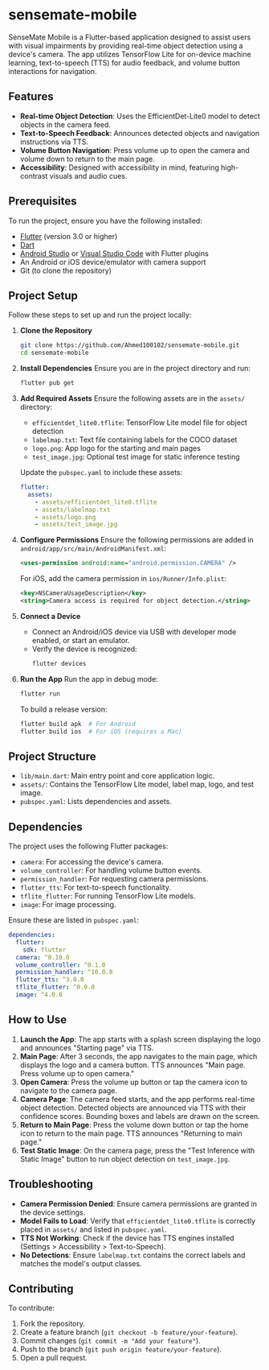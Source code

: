 # sensemate-mobile

SenseMate Mobile is a Flutter-based application designed to assist users with visual impairments by providing real-time object detection using a device's camera. The app utilizes TensorFlow Lite for on-device machine learning, text-to-speech (TTS) for audio feedback, and volume button interactions for navigation.

## Features
- **Real-time Object Detection**: Uses the EfficientDet-Lite0 model to detect objects in the camera feed.
- **Text-to-Speech Feedback**: Announces detected objects and navigation instructions via TTS.
- **Volume Button Navigation**: Press volume up to open the camera and volume down to return to the main page.
- **Accessibility**: Designed with accessibility in mind, featuring high-contrast visuals and audio cues.

## Prerequisites
To run the project, ensure you have the following installed:
- [Flutter](https://flutter.dev/docs/get-started/install) (version 3.0 or higher)
- [Dart](https://dart.dev/get-dart)
- [Android Studio](https://developer.android.com/studio) or [Visual Studio Code](https://code.visualstudio.com/) with Flutter plugins
- An Android or iOS device/emulator with camera support
- Git (to clone the repository)

## Project Setup
Follow these steps to set up and run the project locally:

1. **Clone the Repository**
   ```bash
   git clone https://github.com/Ahmed100102/sensemate-mobile.git
   cd sensemate-mobile
   ```

2. **Install Dependencies**
   Ensure you are in the project directory and run:
   ```bash
   flutter pub get
   ```

3. **Add Required Assets**
   Ensure the following assets are in the `assets/` directory:
    - `efficientdet_lite0.tflite`: TensorFlow Lite model file for object detection
    - `labelmap.txt`: Text file containing labels for the COCO dataset
    - `logo.png`: App logo for the starting and main pages
    - `test_image.jpg`: Optional test image for static inference testing

   Update the `pubspec.yaml` to include these assets:
   ```yaml
   flutter:
     assets:
       - assets/efficientdet_lite0.tflite
       - assets/labelmap.txt
       - assets/logo.png
       - assets/test_image.jpg
   ```

4. **Configure Permissions**
   Ensure the following permissions are added in `android/app/src/main/AndroidManifest.xml`:
   ```xml
   <uses-permission android:name="android.permission.CAMERA" />
   ```

   For iOS, add the camera permission in `ios/Runner/Info.plist`:
   ```xml
   <key>NSCameraUsageDescription</key>
   <string>Camera access is required for object detection.</string>
   ```

5. **Connect a Device**
    - Connect an Android/iOS device via USB with developer mode enabled, or start an emulator.
    - Verify the device is recognized:
      ```bash
      flutter devices
      ```

6. **Run the App**
   Run the app in debug mode:
   ```bash
   flutter run
   ```

   To build a release version:
   ```bash
   flutter build apk  # For Android
   flutter build ios  # For iOS (requires a Mac)
   ```

## Project Structure
- `lib/main.dart`: Main entry point and core application logic.
- `assets/`: Contains the TensorFlow Lite model, label map, logo, and test image.
- `pubspec.yaml`: Lists dependencies and assets.

## Dependencies
The project uses the following Flutter packages:
- `camera`: For accessing the device's camera.
- `volume_controller`: For handling volume button events.
- `permission_handler`: For requesting camera permissions.
- `flutter_tts`: For text-to-speech functionality.
- `tflite_flutter`: For running TensorFlow Lite models.
- `image`: For image processing.

Ensure these are listed in `pubspec.yaml`:
```yaml
dependencies:
  flutter:
    sdk: flutter
  camera: ^0.10.0
  volume_controller: ^0.1.0
  permission_handler: ^10.0.0
  flutter_tts: ^3.0.0
  tflite_flutter: ^0.9.0
  image: ^4.0.0
```

## How to Use
1. **Launch the App**: The app starts with a splash screen displaying the logo and announces "Starting page" via TTS.
2. **Main Page**: After 3 seconds, the app navigates to the main page, which displays the logo and a camera button. TTS announces "Main page. Press volume up to open camera."
3. **Open Camera**: Press the volume up button or tap the camera icon to navigate to the camera page.
4. **Camera Page**: The camera feed starts, and the app performs real-time object detection. Detected objects are announced via TTS with their confidence scores. Bounding boxes and labels are drawn on the screen.
5. **Return to Main Page**: Press the volume down button or tap the home icon to return to the main page. TTS announces "Returning to main page."
6. **Test Static Image**: On the camera page, press the "Test Inference with Static Image" button to run object detection on `test_image.jpg`.

## Troubleshooting
- **Camera Permission Denied**: Ensure camera permissions are granted in the device settings.
- **Model Fails to Load**: Verify that `efficientdet_lite0.tflite` is correctly placed in `assets/` and listed in `pubspec.yaml`.
- **TTS Not Working**: Check if the device has TTS engines installed (Settings > Accessibility > Text-to-Speech).
- **No Detections**: Ensure `labelmap.txt` contains the correct labels and matches the model's output classes.

## Contributing
To contribute:
1. Fork the repository.
2. Create a feature branch (`git checkout -b feature/your-feature`).
3. Commit changes (`git commit -m "Add your feature"`).
4. Push to the branch (`git push origin feature/your-feature`).
5. Open a pull request.
